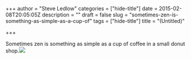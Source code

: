 +++
author = "Steve Ledlow"
categories = ["hide-title"]
date = 2015-02-08T20:05:05Z
description = ""
draft = false
slug = "sometimes-zen-is-something-as-simple-as-a-cup-of"
tags = ["hide-title"]
title = "(Untitled)"

+++


Sometimes zen is something as simple as a cup of coffee in a small donut shop.<img src="http://78.media.tumblr.com/dce7b84932775cf4047a71d64ae69596/tumblr_njgkkhQMwd1sb53a4o1_1280.jpg">

